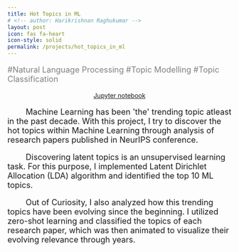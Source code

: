 ```yaml
---
title: Hot Topics in ML
# <!-- author: Harikrishnan Raghukumar -->
layout: post
icon: fas fa-heart
icon-style: solid
permalink: /projects/hot_topics_in_ml
---
```



<div  style="font-size: large; color:grey">
    <p>#Natural Language Processing #Topic Modelling #Topic Classification </p>
</div>


<div align="center" >
<a href="{{ site.url }}{{ site.baseurl }}/projects/hot_topics_in_ml_notebook"> Jupyter notebook </a>
</div>
<p></p>
<div  style="font-size: large;">
<p align='left'> &emsp;&emsp;
Machine Learning has been 'the' trending topic atleast in the past decade. With this project, I try to discover the hot topics within Machine Learning through analysis of research papers published in NeurIPS conference.</p>

<p align='left'> &emsp;&emsp;
Discovering latent topics is an unsupervised learning task. For this purpose, I implemented Latent Dirichlet Allocation (LDA) algorithm and identified the top 10 ML topics. 
</p>

<p align='left'> &emsp;&emsp;
Out of Curiosity, I also analyzed how this trending topics have been evolving since the beginning. I utilized zero-shot learning and classified the topics of each research paper, which was then animated to visualize their evolving relevance through years.
</p>

</div>

